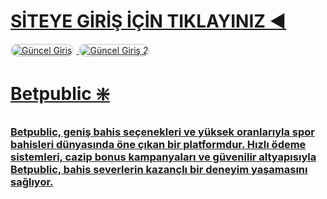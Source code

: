 # [SİTEYE GİRİŞ İÇİN TIKLAYINIZ ◀️](https://heylink.me/denemebonusu2025/)

<a href="https://heylink.me/denemebonusu2025/" title=" Güncel Giriş">
<img src="https://i.ibb.co/YjtLwQ8/cats.jpg" alt=" Güncel Giriş" style="max-width: 48%; border: 2px solid #ddd; border-radius: 10px; margin-right: 1%;">
</a>
</a>
<a href="https://heylink.me/denemebonusu2025/" title=" Güncel Giriş">
<img src="https://i.ibb.co/VHdrjnQ/df.jpg" alt=" Güncel Giriş 2" style="max-width: 48%; border: 2px solid #ddd; border-radius: 10px;">

# Betpublic ❇️
### Betpublic, geniş bahis seçenekleri ve yüksek oranlarıyla spor bahisleri dünyasında öne çıkan bir platformdur. Hızlı ödeme sistemleri, cazip bonus kampanyaları ve güvenilir altyapısıyla Betpublic, bahis severlerin kazançlı bir deneyim yaşamasını sağlıyor.
